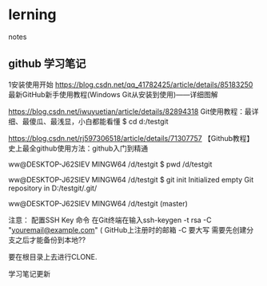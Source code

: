 # lerning

notes

## github 学习笔记
1安装使用开始
https://blog.csdn.net/qq_41782425/article/details/85183250
最新GitHub新手使用教程(Windows Git从安装到使用)——详细图解

https://blog.csdn.net/iwuyuetian/article/details/82894318
Git使用教程：最详细、最傻瓜、最浅显，小白都能看懂
$ cd d:/testgit


https://blog.csdn.net/rj597306518/article/details/71307757
【Github教程】史上最全github使用方法：github入门到精通


ww@DESKTOP-J62SIEV MINGW64 /d/testgit
$ pwd
/d/testgit

ww@DESKTOP-J62SIEV MINGW64 /d/testgit
$ git init
Initialized empty Git repository in D:/testgit/.git/

ww@DESKTOP-J62SIEV MINGW64 /d/testgit (master)

注意：
配置SSH Key 命令
在Git终端在输入ssh-keygen -t rsa -C "youremail@example.com" ( GitHub上注册时的邮箱
-C 要大写
需要先创建分支之后才能备份到本地??


要在根目录上去进行CLONE.

学习笔记更新


